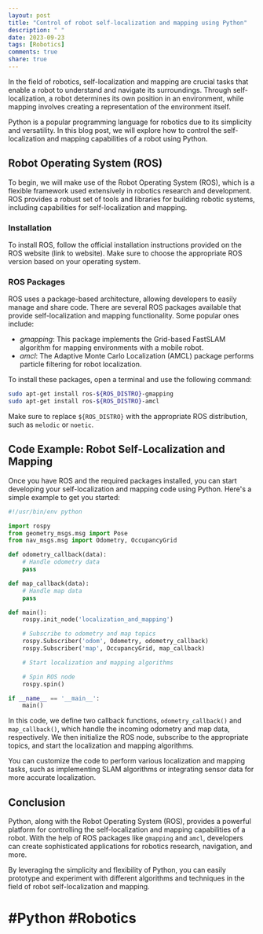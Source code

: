 ```yaml
---
layout: post
title: "Control of robot self-localization and mapping using Python"
description: " "
date: 2023-09-23
tags: [Robotics]
comments: true
share: true
---
```


In the field of robotics, self-localization and mapping are crucial tasks that enable a robot to understand and navigate its surroundings. Through self-localization, a robot determines its own position in an environment, while mapping involves creating a representation of the environment itself.

Python is a popular programming language for robotics due to its simplicity and versatility. In this blog post, we will explore how to control the self-localization and mapping capabilities of a robot using Python.

## Robot Operating System (ROS)

To begin, we will make use of the Robot Operating System (ROS), which is a flexible framework used extensively in robotics research and development. ROS provides a robust set of tools and libraries for building robotic systems, including capabilities for self-localization and mapping.

### Installation

To install ROS, follow the official installation instructions provided on the ROS website (link to website). Make sure to choose the appropriate ROS version based on your operating system.

### ROS Packages

ROS uses a package-based architecture, allowing developers to easily manage and share code. There are several ROS packages available that provide self-localization and mapping functionality. Some popular ones include:

- *gmapping*: This package implements the Grid-based FastSLAM algorithm for mapping environments with a mobile robot.
- *amcl*: The Adaptive Monte Carlo Localization (AMCL) package performs particle filtering for robot localization.

To install these packages, open a terminal and use the following command:

```bash
sudo apt-get install ros-${ROS_DISTRO}-gmapping
sudo apt-get install ros-${ROS_DISTRO}-amcl
```

Make sure to replace `${ROS_DISTRO}` with the appropriate ROS distribution, such as `melodic` or `noetic`.

## Code Example: Robot Self-Localization and Mapping

Once you have ROS and the required packages installed, you can start developing your self-localization and mapping code using Python. Here's a simple example to get you started:

```python
#!/usr/bin/env python

import rospy
from geometry_msgs.msg import Pose
from nav_msgs.msg import Odometry, OccupancyGrid

def odometry_callback(data):
    # Handle odometry data
    pass

def map_callback(data):
    # Handle map data
    pass

def main():
    rospy.init_node('localization_and_mapping')

    # Subscribe to odometry and map topics
    rospy.Subscriber('odom', Odometry, odometry_callback)
    rospy.Subscriber('map', OccupancyGrid, map_callback)

    # Start localization and mapping algorithms

    # Spin ROS node
    rospy.spin()

if __name__ == '__main__':
    main()
```

In this code, we define two callback functions, `odometry_callback()` and `map_callback()`, which handle the incoming odometry and map data, respectively. We then initialize the ROS node, subscribe to the appropriate topics, and start the localization and mapping algorithms.

You can customize the code to perform various localization and mapping tasks, such as implementing SLAM algorithms or integrating sensor data for more accurate localization.

## Conclusion

Python, along with the Robot Operating System (ROS), provides a powerful platform for controlling the self-localization and mapping capabilities of a robot. With the help of ROS packages like `gmapping` and `amcl`, developers can create sophisticated applications for robotics research, navigation, and more.

By leveraging the simplicity and flexibility of Python, you can easily prototype and experiment with different algorithms and techniques in the field of robot self-localization and mapping.

# #Python #Robotics